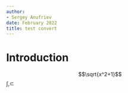 ```yaml
---
author:
- Sergey Anufriev
date: February 2022
title: test convert
---
```


# Introduction

$$\sqrt{x^2+1}$$ $\int, \subset$
